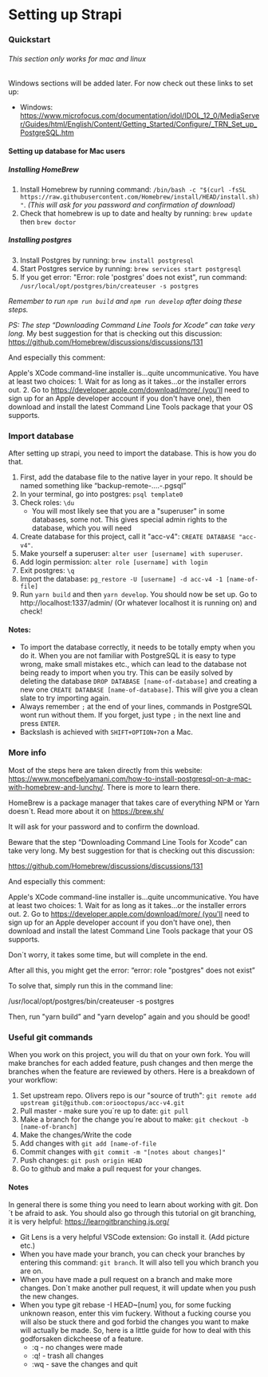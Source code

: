 # Setting up Strapi

### Quickstart

###### This section only works for mac and linux

Windows sections will be added later. For now check out these links to set up:

- Windows: https://www.microfocus.com/documentation/idol/IDOL_12_0/MediaServer/Guides/html/English/Content/Getting_Started/Configure/_TRN_Set_up_PostgreSQL.htm

#### Setting up database for Mac users

##### Installing HomeBrew

1. Install Homebrew by running command: `/bin/bash -c "$(curl -fsSL https://raw.githubusercontent.com/Homebrew/install/HEAD/install.sh)"`. _(This will ask for you password and confirmation of download)_
2. Check that homebrew is up to date and healty by running: `brew update` then `brew doctor`

##### Installing postgres

3. Install Postgres by running: `brew install postgresql`
4. Start Postgres service by running: `brew services start postgresql`
5. If you get error: "Error: role 'postgres' does not exist", run command: `/usr/local/opt/postgres/bin/createuser -s postgres`

_Remember to run `npm run build` and `npm run develop` after doing these steps._

_PS: The step “Downloading Command Line Tools for Xcode” can take very long._
My best suggestion for that is checking out this discussion: https://github.com/Homebrew/discussions/discussions/131

And especially this comment:

Apple's XCode command-line installer is...quite uncommunicative. You have at least two choices: 1. Wait for as long as it takes...or the installer errors out. 2. Go to https://developer.apple.com/download/more/ (you'll need to sign up for an Apple developer account if you don't have one), then download and install the latest Command Line Tools package that your OS supports.

### Import database

After setting up strapi, you need to import the database. This is how you do that.

1. First, add the database file to the native layer in your repo. It should be named something like “backup-remote-….-.pgsql”
2. In your terminal, go into postgres: `psql template0`
3. Check roles: `\du`
   - You will most likely see that you are a "superuser" in some databases, some not. This gives special admin rights to the database, which you will need
4. Create database for this project, call it "acc-v4": `CREATE DATABASE "acc-v4"`.
5. Make yourself a superuser: `alter user [username] with superuser`.
6. Add login permission: `alter role [username] with login`
7. Exit postgres: `\q`
8. Import the database: `pg_restore -U [username] -d acc-v4 -1 [name-of-file]`
9. Run `yarn build` and then `yarn develop`. You should now be set up. Go to http://localhost:1337/admin/ (Or whatever localhost it is running on) and check!

#### Notes:

- To import the database correctly, it needs to be totally empty when you do it. When you are not familiar with PostgreSQL it is easy to type wrong, make small mistakes etc., which can lead to the database not being ready to import when you try. This can be easily solved by deleting the database `DROP DATABASE [name-of-database]` and creating a new one `CREATE DATABASE [name-of-database]`. This will give you a clean slate to try importing again.
- Always remember `;` at the end of your lines, commands in PostgreSQL wont run without them. If you forget, just type `;` in the next line and press `ENTER`.
- Backslash is achieved with `SHIFT+OPTION+7`on a Mac.

### More info

Most of the steps here are taken directly from this website: https://www.moncefbelyamani.com/how-to-install-postgresql-on-a-mac-with-homebrew-and-lunchy/. There is more to learn there.

HomeBrew is a package manager that takes care of everything NPM or Yarn doesn´t. Read more about it on https://brew.sh/

It will ask for your password and to confirm the download.

Beware that the step “Downloading Command Line Tools for Xcode” can take very long. My best suggestion for that is checking out this discussion:

https://github.com/Homebrew/discussions/discussions/131

And especially this comment:

Apple's XCode command-line installer is...quite uncommunicative. You have at least two choices: 1. Wait for as long as it takes...or the installer errors out. 2. Go to https://developer.apple.com/download/more/ (you'll need to sign up for an Apple developer account if you don't have one), then download and install the latest Command Line Tools package that your OS supports.

Don´t worry, it takes some time, but will complete in the end.

After all this, you might get the error: “error: role "postgres" does not exist”

To solve that, simply run this in the command line:

/usr/local/opt/postgres/bin/createuser -s postgres

Then, run "yarn build” and "yarn develop” again and you should be good!

### Useful git commands

When you work on this project, you will du that on your own fork. You will make branches for each added feature, push changes and then merge the branches when the feature are reviewed by others. Here is a breakdown of your workflow:

1. Set upstream repo. Olivers repo is our "source of truth": `git remote add upstream git@github.com:oriooctopus/acc-v4.git`
2. Pull master - make sure you´re up to date: `git pull`
3. Make a branch for the change you´re about to make: `git checkout -b [name-of-branch]`
4. Make the changes/Write the code
5. Add changes with `git add [name-of-file`
6. Commit changes with `git commit -m "[notes about changes]"`
7. Push changes: `git push origin HEAD`
8. Go to github and make a pull request for your changes.

#### Notes

In general there is some thing you need to learn about working with git. Don´t be afraid to ask. You should also go through this tutorial on git branching, it is very helpful: https://learngitbranching.js.org/

- Git Lens is a very helpful VSCode extension: Go install it. (Add picture etc.)
- When you have made your branch, you can check your branches by entering this command: `git branch`. It will also tell you which branch you are on.
- When you have made a pull request on a branch and make more changes. Don´t make another pull request, it will update when you push the new changes.
- When you type git rebase -I HEAD~[num] you, for some fucking unknown reason, enter this vim fuckery. Without a fucking course you will also be stuck there and god forbid the changes you want to make will actually be made. So, here is a little guide for how to deal with this godforsaken dickcheese of a feature.
  - :q - no changes were made
  - :q! - trash all changes
  - :wq - save the changes and quit
